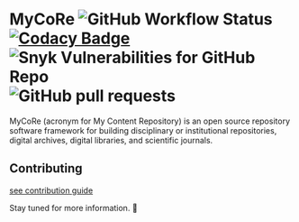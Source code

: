 # MyCoRe ![GitHub Workflow Status](https://img.shields.io/github/workflow/status/MyCoRe-Org/mycore/test?logo=Github) [![Codacy Badge](https://app.codacy.com/project/badge/Grade/169435230bf44be6a457ea4c6b0041ea)](https://www.codacy.com/gh/MyCoRe-Org/mycore/dashboard?utm_source=github.com&amp;utm_medium=referral&amp;utm_content=MyCoRe-Org/mycore&amp;utm_campaign=Badge_Grade) ![Snyk Vulnerabilities for GitHub Repo](https://img.shields.io/snyk/vulnerabilities/github/MyCoRe-Org/mycore?logo=snyk) ![GitHub pull requests](https://img.shields.io/github/issues-pr/MyCoRe-Org/mycore?logo=git&logoColor=white)
MyCoRe (acronym for My Content Repository) is an open source repository software framework for building disciplinary or institutional repositories, digital archives, digital libraries, and scientific journals.

## Contributing
[see contribution guide](CONTRIBUTING.md)


Stay tuned for more information. :bow:
